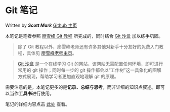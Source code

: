 # Git 笔记

Written by ***Scott Mark*** 
[Github 主页](https://github.com/iScottMark)


本笔记是笔者参照 [廖雪峰 Git 教程](https://www.liaoxuefeng.com/wiki/896043488029600) 所完成的，同时结合 [Git 沙盒](https://learngitbranching.js.org/?locale=zh_CN) 加以练手巩固。

> 除了 Git 教程以外，廖雪峰老师还有许多其他对新手十分友好的免费入门教程，具体见 [廖雪峰老师主页](https://www.liaoxuefeng.com/)。

> [Git 沙盒](https://learngitbranching.js.org/?locale=zh_CN) 是一个在线学习 Git 的网站，该网站无需配置任何环境，即可进行常用的 git 操作；同时每一步的 git 操作都会以“工作树”这一具象化的图解方式展现，帮助学习者更加直观地理解 git 的原理。

需要注意的是，本笔记更多的是**记录、总结与思考**，而非详细的知识点叙述。即可以当作**工具书**进行使用。

笔记的详细内容点击 [此处](./Learn_Git.md) 查看。
